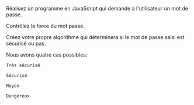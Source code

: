 Réalisez un programme en JavaScript qui demande à l'utilisateur un mot de passe.

Contrôlez la force du mot passe.

Créez votre propre algorithme qui déterminera si le mot de passe saisi est sécurisé ou pas.

Nous avons quatre cas possibles:

    Très sécurisé

    Sécurisé

    Moyen

    Dangereux
